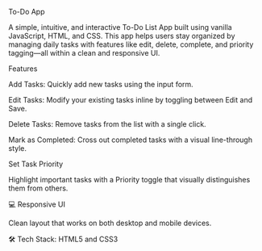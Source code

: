 To-Do App

A simple, intuitive, and interactive To-Do List App built using vanilla JavaScript, HTML, and CSS. This app helps users stay organized by managing daily tasks with features like edit, delete, complete, and priority tagging—all within a clean and responsive UI.

Features

Add Tasks: Quickly add new tasks using the input form.

Edit Tasks: Modify your existing tasks inline by toggling between Edit and Save.

Delete Tasks: Remove tasks from the list with a single click.

Mark as Completed: Cross out completed tasks with a visual line-through style.

Set Task Priority

Highlight important tasks with a Priority toggle that visually distinguishes them from others.

💻 Responsive UI

Clean layout that works on both desktop and mobile devices.

🛠️ Tech Stack: HTML5 and CSS3

